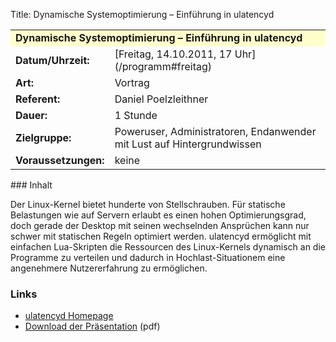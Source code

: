 Title: Dynamische Systemoptimierung – Einführung in ulatencyd

<table border="0" cellpadding="3" cellspacing="0" width="100%">
<tr>
<td colspan="3" style="font-weight: bold; background-color: #ffffcc;">
Dynamische Systemoptimierung – Einführung in ulatencyd

</td>
</tr>
<tr>
<td style="font-weight: bold;">
Datum/Uhrzeit:

</td>
<td>
[Freitag, 14.10.2011, 17 Uhr](/programm#freitag)

</td>
</tr>
<tr>
<td style="font-weight: bold;">
Art:

</td>
<td>
Vortrag

</td>
</tr>
<tr>
<td style="font-weight: bold;">
Referent:

</td>
<td>
Daniel Poelzleithner

</td>
</tr>
<tr>
<td style="font-weight: bold;">
Dauer:

</td>
<td>
1 Stunde

</td>
</tr>
<tr>
<td style="font-weight: bold;">
Zielgruppe:

</td>
<td>
Poweruser, Administratoren, Endanwender mit Lust auf Hintergrundwissen

</td>
</tr>
<tr>
<td style="font-weight: bold;">
Voraussetzungen:

</td>
<td>
keine

</td>
</tr>
</table>
### Inhalt

Der Linux-Kernel bietet hunderte von Stellschrauben. Für statische
Belastungen wie auf Servern erlaubt es einen hohen Optimierungsgrad,
doch gerade der Desktop mit seinen wechselnden Ansprüchen kann nur
schwer mit statischen Regeln optimiert werden. ulatencyd ermöglicht mit
einfachen Lua-Skripten die Ressourcen des Linux-Kernels dynamisch an die
Programme zu verteilen und dadurch in Hochlast-Situationem eine
angenehmere Nutzererfahrung zu ermöglichen.

### Links

-   [ulatencyd Homepage](https://github.com/poelzi/ulatencyd)
-   [Download der
    Präsentation]({filename}/files/ulatencyd.pdf)
    (pdf)


